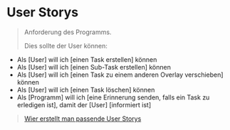 # User Storys

> Anforderung des Programms.
>
> Dies sollte der User können:

- Als [User] will ich [einen Task erstellen] können
- Als [User] will ich [einen Sub-Task erstellen] können
- Als [User] will ich [einen Task zu einem anderen Overlay verschieben] können
- Als [User] will ich [einen Task löschen] können
- Als [Programm] will ich [eine Erinnerung senden, falls ein Task zu erledigen ist], damit der [User] [informiert ist]

> [Wier erstellt man passende User Storys](https://www.business-wissen.de/artikel/scrum-so-erstellen-sie-gute-user-stories/)
